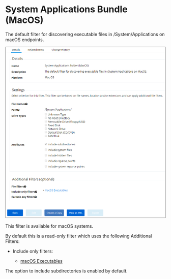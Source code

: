 [title]: # (System App Bundle)
[tags]: # (filter types)
[priority]: # (7)
# System Applications Bundle (MacOS)

The default filter for discovering executable files in /System/Applications on macOS endpoints.

![system apps](images/sys-app-folder-1.png "System Applications Folder (MacOS)")

This filter is available for macOS systems.

By default this is a read-only filter which uses the following Additional Filters:

* Include only filters:

  * [macOS Executables](macos-exe.md)

The option to include subdirectories is enabled by default.
